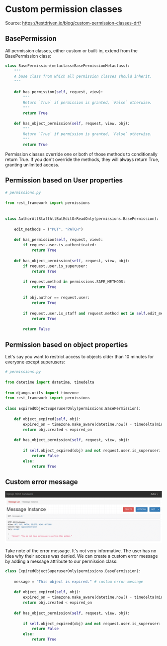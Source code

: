 # Custom permission classes

Source: https://testdriven.io/blog/custom-permission-classes-drf/

## BasePermission

All permission classes, either custom or built-in, extend from the BasePermission class:
```python
class BasePermission(metaclass=BasePermissionMetaclass):
    """
    A base class from which all permission classes should inherit.
    """

    def has_permission(self, request, view):
        """
        Return `True` if permission is granted, `False` otherwise.
        """
        return True

    def has_object_permission(self, request, view, obj):
        """
        Return `True` if permission is granted, `False` otherwise.
        """
        return True
```

Permission classes override one or both of those methods to conditionally return True. If you don't override the methods, they will always return True, granting unlimited access.

## Permission based on User properties
```python
# permissions.py

from rest_framework import permissions


class AuthorAllStaffAllButEditOrReadOnly(permissions.BasePermission):

    edit_methods = ("PUT", "PATCH")

    def has_permission(self, request, view):
        if request.user.is_authenticated:
            return True

    def has_object_permission(self, request, view, obj):
        if request.user.is_superuser:
            return True

        if request.method in permissions.SAFE_METHODS:
            return True

        if obj.author == request.user:
            return True

        if request.user.is_staff and request.method not in self.edit_methods:
            return True

        return False
```

## Permission based on object properties

Let's say you want to restrict access to objects older than 10 minutes for everyone except superusers:

```python
# permissions.py

from datetime import datetime, timedelta

from django.utils import timezone
from rest_framework import permissions

class ExpiredObjectSuperuserOnly(permissions.BasePermission):

    def object_expired(self, obj):
        expired_on = timezone.make_aware(datetime.now() - timedelta(minutes=10))
        return obj.created < expired_on

    def has_object_permission(self, request, view, obj):

        if self.object_expired(obj) and not request.user.is_superuser:
            return False
        else:
            return True
```

## Custom error message

![004_Error_message.png](004_Error_message.png)

Take note of the error message. It's not very informative. The user has no idea why their access was denied. We can create a custom error message by adding a message attribute to our permission class:
```python
class ExpiredObjectSuperuserOnly(permissions.BasePermission):

    message = "This object is expired." # custom error message

    def object_expired(self, obj):
        expired_on = timezone.make_aware(datetime.now() - timedelta(minutes=10))
        return obj.created < expired_on

    def has_object_permission(self, request, view, obj):

        if self.object_expired(obj) and not request.user.is_superuser:
            return False
        else:
            return True
```